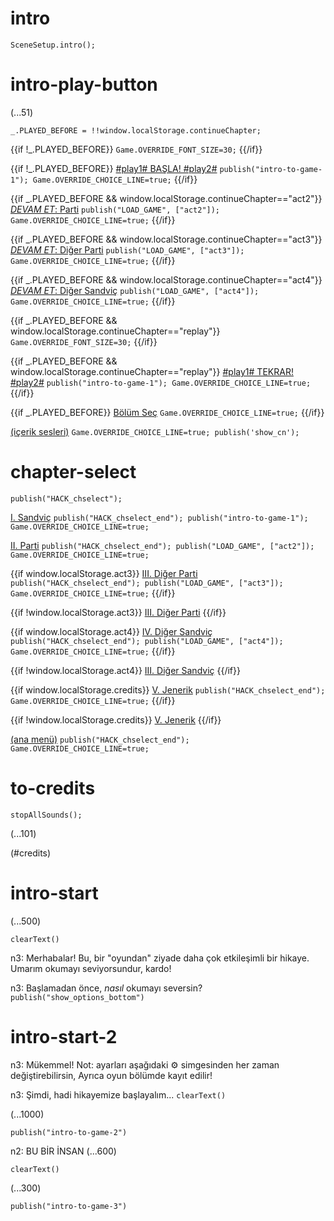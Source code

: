 # intro

`SceneSetup.intro();`

# intro-play-button

(...51)

```
_.PLAYED_BEFORE = !!window.localStorage.continueChapter;
```

{{if !_.PLAYED_BEFORE}}
`Game.OVERRIDE_FONT_SIZE=30;`
{{/if}}

{{if !_.PLAYED_BEFORE}}
[#play1# BAŞLA! #play2#](#intro-start) `publish("intro-to-game-1"); Game.OVERRIDE_CHOICE_LINE=true;`
{{/if}}

{{if _.PLAYED_BEFORE && window.localStorage.continueChapter=="act2"}}
[_DEVAM ET_: Parti](#act2) `publish("LOAD_GAME", ["act2"]); Game.OVERRIDE_CHOICE_LINE=true;`
{{/if}}

{{if _.PLAYED_BEFORE && window.localStorage.continueChapter=="act3"}}
[_DEVAM ET_: Diğer Parti](#act3) `publish("LOAD_GAME", ["act3"]); Game.OVERRIDE_CHOICE_LINE=true;`
{{/if}}

{{if _.PLAYED_BEFORE && window.localStorage.continueChapter=="act4"}}
[_DEVAM ET_: Diğer Sandviç](#act4) `publish("LOAD_GAME", ["act4"]); Game.OVERRIDE_CHOICE_LINE=true;`
{{/if}}

{{if _.PLAYED_BEFORE && window.localStorage.continueChapter=="replay"}}
`Game.OVERRIDE_FONT_SIZE=30;`
{{/if}}

{{if _.PLAYED_BEFORE && window.localStorage.continueChapter=="replay"}}
[#play1# TEKRAR! #play2#](#intro-start) `publish("intro-to-game-1"); Game.OVERRIDE_CHOICE_LINE=true;`
{{/if}}

{{if _.PLAYED_BEFORE}}
[Bölüm Seç](#chapter-select) `Game.OVERRIDE_CHOICE_LINE=true;`
{{/if}}

[(içerik sesleri)](#intro-play-button) `Game.OVERRIDE_CHOICE_LINE=true; publish('show_cn');`

# chapter-select

`publish("HACK_chselect");`

[I. Sandviç](#intro-start) `publish("HACK_chselect_end"); publish("intro-to-game-1"); Game.OVERRIDE_CHOICE_LINE=true;`

[II. Parti](#act2) `publish("HACK_chselect_end"); publish("LOAD_GAME", ["act2"]); Game.OVERRIDE_CHOICE_LINE=true;`

{{if window.localStorage.act3}}
[III. Diğer Parti](#act3) `publish("HACK_chselect_end"); publish("LOAD_GAME", ["act3"]); Game.OVERRIDE_CHOICE_LINE=true;`
{{/if}}

{{if !window.localStorage.act3}}
[III. Diğer Parti]()
{{/if}}

{{if window.localStorage.act4}}
[IV. Diğer Sandviç](#act4) `publish("HACK_chselect_end"); publish("LOAD_GAME", ["act4"]); Game.OVERRIDE_CHOICE_LINE=true;`
{{/if}}

{{if !window.localStorage.act4}}
[III. Diğer Sandviç]()
{{/if}}

{{if window.localStorage.credits}}
[V. Jenerik](#to-credits) `publish("HACK_chselect_end"); Game.OVERRIDE_CHOICE_LINE=true;`
{{/if}}

{{if !window.localStorage.credits}}
[V. Jenerik]()
{{/if}}

[(ana menü)](#intro-play-button) `publish("HACK_chselect_end"); Game.OVERRIDE_CHOICE_LINE=true;`

# to-credits

`stopAllSounds();`

(...101)

(#credits)

# intro-start

(...500)

`clearText()`

n3: Merhabalar! Bu, bir "oyundan" ziyade daha çok etkileşimli bir hikaye. Umarım okumayı seviyorsundur, kardo!

n3: Başlamadan önce, *nasıl* okumayı seversin?
`publish("show_options_bottom")`

# intro-start-2

n3: Mükemmel! Not: ayarları aşağıdaki ⚙ simgesinden her zaman değiştirebilirsin, Ayrıca oyun bölümde kayıt edilir!

n3: Şimdi, hadi hikayemize başlayalım...
`clearText()`

(...1000)

`publish("intro-to-game-2")`

n2: BU BİR İNSAN
(...600)

`clearText()`

(...300)

`publish("intro-to-game-3")`